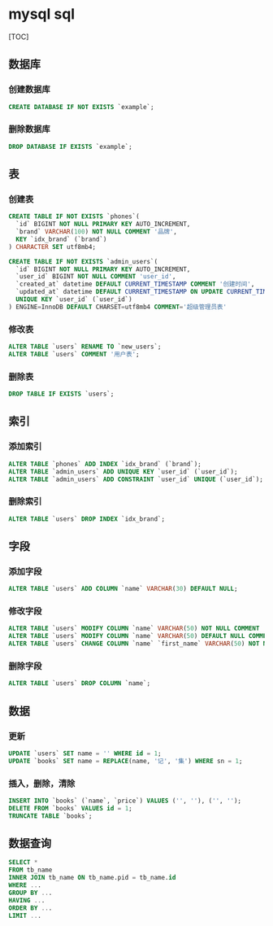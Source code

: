 # mysql sql

[TOC]

## 数据库

### 创建数据库

```sql
CREATE DATABASE IF NOT EXISTS `example`;
```

### 删除数据库

```sql
DROP DATABASE IF EXISTS `example`;
```

## 表

### 创建表

```sql
CREATE TABLE IF NOT EXISTS `phones`(
  `id` BIGINT NOT NULL PRIMARY KEY AUTO_INCREMENT,
  `brand` VARCHAR(100) NOT NULL COMMENT '品牌',
  KEY `idx_brand` (`brand`)
) CHARACTER SET utf8mb4;

CREATE TABLE IF NOT EXISTS `admin_users`(
  `id` BIGINT NOT NULL PRIMARY KEY AUTO_INCREMENT,
  `user_id` BIGINT NOT NULL COMMENT 'user_id',
  `created_at` datetime DEFAULT CURRENT_TIMESTAMP COMMENT '创建时间',
  `updated_at` datetime DEFAULT CURRENT_TIMESTAMP ON UPDATE CURRENT_TIMESTAMP COMMENT '更新时间',
  UNIQUE KEY `user_id` (`user_id`)
) ENGINE=InnoDB DEFAULT CHARSET=utf8mb4 COMMENT='超级管理员表'
```

### 修改表

```sql
ALTER TABLE `users` RENAME TO `new_users`;
ALTER TABLE `users` COMMENT '用户表';
```

### 删除表

```sql
DROP TABLE IF EXISTS `users`;
```

## 索引

### 添加索引

```sql
ALTER TABLE `phones` ADD INDEX `idx_brand` (`brand`);
ALTER TABLE `admin_users` ADD UNIQUE KEY `user_id` (`user_id`);
ALTER TABLE `admin_users` ADD CONSTRAINT `user_id` UNIQUE (`user_id`);
```

### 删除索引

```sql
ALTER TABLE `users` DROP INDEX `idx_brand`;
```

## 字段

### 添加字段

```sql
ALTER TABLE `users` ADD COLUMN `name` VARCHAR(30) DEFAULT NULL;
```

### 修改字段

```sql
ALTER TABLE `users` MODIFY COLUMN `name` VARCHAR(50) NOT NULL COMMENT '姓名';
ALTER TABLE `users` MODIFY COLUMN `name` VARCHAR(50) DEFAULT NULL COMMENT '姓名';
ALTER TABLE `users` CHANGE COLUMN `name` `first_name` VARCHAR(50) NOT NULL COMMENT '姓名';
```

### 删除字段

```sql
ALTER TABLE `users` DROP COLUMN `name`;
```

## 数据

### 更新

```sql
UPDATE `users` SET name = '' WHERE id = 1;
UPDATE `books` SET name = REPLACE(name, '记', '集') WHERE sn = 1;
```

### 插入，删除，清除

```sql
INSERT INTO `books` (`name`, `price`) VALUES ('', ''), ('', '');
DELETE FROM `books` VALUES id = 1;
TRUNCATE TABLE `books`;
```

## 数据查询

```sql
SELECT *
FROM tb_name 
INNER JOIN tb_name ON tb_name.pid = tb_name.id 
WHERE ...
GROUP BY ...
HAVING ...
ORDER BY ...
LIMIT ...
```
